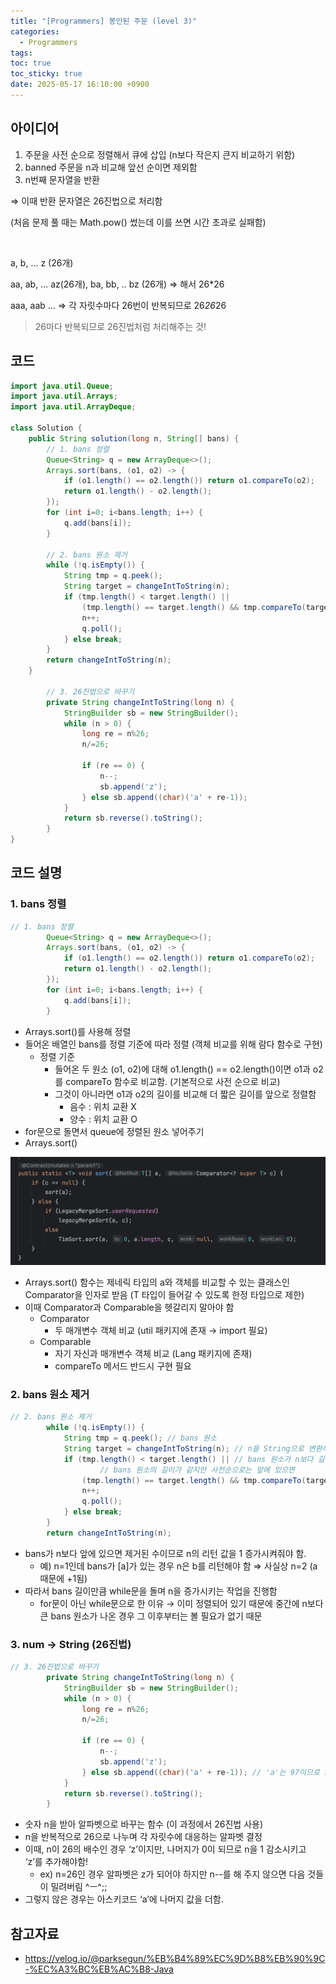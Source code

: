 ```yaml
---
title: "[Programmers] 봉인된 주문 (level 3)"
categories:
  - Programmers
tags:
toc: true
toc_sticky: true
date: 2025-05-17 16:10:00 +0900
---
```


## 아이디어

1. 주문을 사전 순으로 정렬해서 큐에 삽입 (n보다 작은지 큰지 비교하기 위함)
2. banned 주문을 n과 비교해 앞선 순이면 제외함
3. n번째 문자열을 반환

⇒ 이때 반환 문자열은 26진법으로 처리함

(처음 문제 풀 때는 Math.pow() 썼는데 이를 쓰면 시간 초과로 실패함)

<br/>

a, b, … z (26개)

aa, ab, … az(26개), ba, bb, .. bz (26개) ⇒ 해서 26*26

aaa, aab … ⇒ 각 자릿수마다 26번이 반복되므로 26*26*26

> 26마다 반복되므로 26진법처럼 처리해주는 것!


## 코드

```java
import java.util.Queue;
import java.util.Arrays;
import java.util.ArrayDeque;

class Solution {
    public String solution(long n, String[] bans) {
        // 1. bans 정렬
        Queue<String> q = new ArrayDeque<>();
        Arrays.sort(bans, (o1, o2) -> {
            if (o1.length() == o2.length()) return o1.compareTo(o2);
            return o1.length() - o2.length();
        });
        for (int i=0; i<bans.length; i++) {
            q.add(bans[i]);
        }
        
        // 2. bans 원소 제거
        while (!q.isEmpty()) {
            String tmp = q.peek();
            String target = changeIntToString(n);
            if (tmp.length() < target.length() || 
                (tmp.length() == target.length() && tmp.compareTo(target) <= 0)) {
                n++;
                q.poll();
            } else break;
        }
        return changeIntToString(n);
    }
        
        // 3. 26진법으로 바꾸기
        private String changeIntToString(long n) {
            StringBuilder sb = new StringBuilder();
            while (n > 0) {
                long re = n%26;
                n/=26;
                
                if (re == 0) {
                    n--;
                    sb.append('z');
                } else sb.append((char)('a' + re-1));
            }
            return sb.reverse().toString();
        }
}
```

## 코드 설명

### 1. bans 정렬

```java
// 1. bans 정렬
        Queue<String> q = new ArrayDeque<>();
        Arrays.sort(bans, (o1, o2) -> {
            if (o1.length() == o2.length()) return o1.compareTo(o2);
            return o1.length() - o2.length();
        });
        for (int i=0; i<bans.length; i++) {
            q.add(bans[i]);
        }
```

- Arrays.sort()를 사용해 정렬
- 들어온 배열인 bans를 정렬 기준에 따라 정렬 (객체 비교를 위해 람다 함수로 구현)
    - 정렬 기준
        - 들어온 두 원소 (o1, o2)에 대해 o1.length() == o2.length()이면 o1과 o2를 compareTo 함수로 비교함. (기본적으로 사전 순으로 비교)
        - 그것이 아니라면 o1과 o2의 길이를 비교해 더 짧은 길이를 앞으로 정렬함
            - 음수 : 위치 교환 X
            - 양수 : 위치 교환 O
- for문으로 돌면서 queue에 정렬된 원소 넣어주기
- Arrays.sort()
    
![sort image](../../assets/image/Algorithm/Programmers/sort-image.png)

- Arrays.sort() 함수는 제네릭 타입의 a와 객체를 비교할 수 있는 클래스인 Comparator을 인자로 받음 (T 타입이 들어갈 수 있도록 한정 타입으로 제한)
- 이때 Comparator과 Comparable을 헷갈리지 말아야 함
    - Comparator
        - 두 매개변수 객체 비교 (util 패키지에 존재 → import 필요)
    - Comparable
        - 자기 자신과 매개변수 객체 비교 (Lang 패키지에 존재)
        - compareTo 메서드 반드시 구현 필요

### 2. bans 원소 제거

```java
// 2. bans 원소 제거
        while (!q.isEmpty()) {
            String tmp = q.peek(); // bans 원소
            String target = changeIntToString(n); // n을 String으로 변환해 스트링끼리 비교
            if (tmp.length() < target.length() || // bans 원소가 n보다 길이가 짧거나 (앞에 있음)
		            // bans 원소의 길이가 같지만 사전순으로는 앞에 있으면
                (tmp.length() == target.length() && tmp.compareTo(target) <= 0)) {
                n++;
                q.poll();
            } else break;
        }
        return changeIntToString(n);
```

- bans가 n보다 앞에 있으면 제거된 수이므로 n의 리턴 값을 1 증가시켜줘야 함.
    - 예) n=1인데 bans가 [a]가 있는 경우 n은 b를 리턴해야 함 ⇒ 사실상 n=2 (a 때문에 +1됨)
- 따라서 bans 길이만큼 while문을 돌며 n을 증가시키는 작업을 진행함
    - for문이 아닌 while문으로 한 이유 → 이미 정렬되어 있기 때문에 중간에 n보다 큰 bans 원소가 나온 경우 그 이후부터는 볼 필요가 없기 때문

### 3. num → String (26진법)

```java
// 3. 26진법으로 바꾸기
        private String changeIntToString(long n) {
            StringBuilder sb = new StringBuilder();
            while (n > 0) {
                long re = n%26;
                n/=26;
                
                if (re == 0) {
                    n--;
                    sb.append('z');
                } else sb.append((char)('a' + re-1)); // 'a'는 97이므로 re=3이면 c, 97+3-1 = 99 (c)
            }
            return sb.reverse().toString();
        }
```

- 숫자 n을 받아 알파벳으로 바꾸는 함수 (이 과정에서 26진법 사용)
- n을 반복적으로 26으로 나누며 각 자릿수에 대응하는 알파벳 결정
- 이때, n이 26의 배수인 경우 ‘z’이지만, 나머지가 0이 되므로 n을 1 감소시키고 ‘z’를 추가해야함!
    - ex) n=26인 경우 알파벳은 z가 되어야 하지만 n--를 해 주지 않으면 다음 것들이 밀려버림 ^ㅡ^;;
- 그렇지 않은 경우는 아스키코드 ‘a’에 나머지 값을 더함.

## 참고자료
- https://velog.io/@parksegun/%EB%B4%89%EC%9D%B8%EB%90%9C-%EC%A3%BC%EB%AC%B8-Java